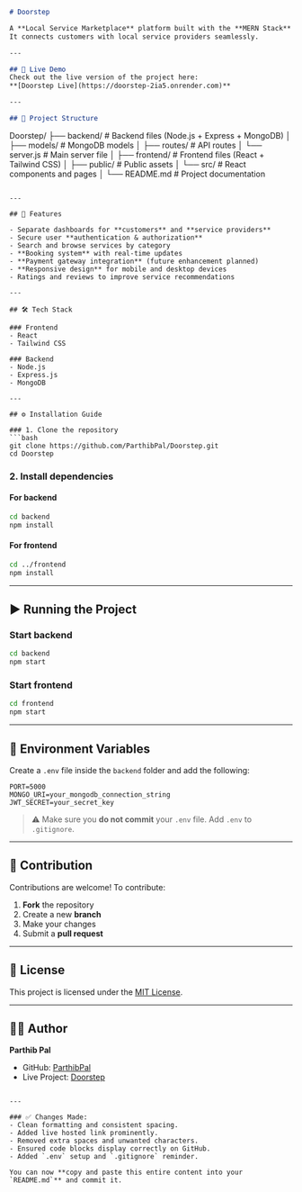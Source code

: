 
```markdown
# Doorstep

A **Local Service Marketplace** platform built with the **MERN Stack** (MongoDB, Express.js, React, Node.js).  
It connects customers with local service providers seamlessly.

---

## 🚀 Live Demo
Check out the live version of the project here:  
**[Doorstep Live](https://doorstep-2ia5.onrender.com)**

---

## 📂 Project Structure

```

Doorstep/
├── backend/            # Backend files (Node.js + Express + MongoDB)
│   ├── models/         # MongoDB models
│   ├── routes/         # API routes
│   └── server.js       # Main server file
│
├── frontend/           # Frontend files (React + Tailwind CSS)
│   ├── public/         # Public assets
│   └── src/            # React components and pages
│
└── README.md           # Project documentation

````

---

## 🌟 Features

- Separate dashboards for **customers** and **service providers**  
- Secure user **authentication & authorization**  
- Search and browse services by category  
- **Booking system** with real-time updates  
- **Payment gateway integration** (future enhancement planned)  
- **Responsive design** for mobile and desktop devices  
- Ratings and reviews to improve service recommendations

---

## 🛠️ Tech Stack

### Frontend
- React
- Tailwind CSS

### Backend
- Node.js
- Express.js
- MongoDB

---

## ⚙️ Installation Guide

### 1. Clone the repository
```bash
git clone https://github.com/ParthibPal/Doorstep.git
cd Doorstep
````

### 2. Install dependencies

#### For backend

```bash
cd backend
npm install
```

#### For frontend

```bash
cd ../frontend
npm install
```

---

## ▶️ Running the Project

### Start backend

```bash
cd backend
npm start
```

### Start frontend

```bash
cd frontend
npm start
```

---

## 📌 Environment Variables

Create a `.env` file inside the `backend` folder and add the following:

```
PORT=5000
MONGO_URI=your_mongodb_connection_string
JWT_SECRET=your_secret_key
```

> ⚠️ Make sure you **do not commit** your `.env` file.
> Add `.env` to `.gitignore`.

---

## 🤝 Contribution

Contributions are welcome!
To contribute:

1. **Fork** the repository
2. Create a new **branch**
3. Make your changes
4. Submit a **pull request**

---

## 📝 License

This project is licensed under the [MIT License](LICENSE).

---

## 👨‍💻 Author

**Parthib Pal**

* GitHub: [ParthibPal](https://github.com/ParthibPal)
* Live Project: [Doorstep](https://doorstep-2ia5.onrender.com)

```

---

### ✅ Changes Made:
- Clean formatting and consistent spacing.
- Added live hosted link prominently.
- Removed extra spaces and unwanted characters.
- Ensured code blocks display correctly on GitHub.
- Added `.env` setup and `.gitignore` reminder. 

You can now **copy and paste this entire content into your `README.md`** and commit it.
```
